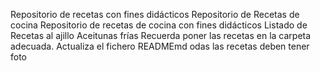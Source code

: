 ﻿Repositorio de recetas con fines didácticos
Repositorio de Recetas de cocina
Repositorio de recetas de cocina con fines didácticos
Listado de Recetas
al ajillo
Aceitunas frías
Recuerda poner las recetas en la carpeta adecuada.
Actualiza el fichero READMEmd
odas las recetas deben tener foto
